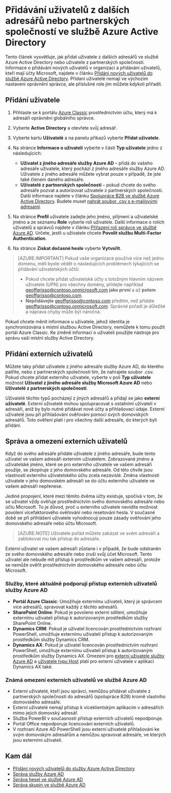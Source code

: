 <properties
    pageTitle="Přidávání uživatelů z dalších adresářů nebo partnerských společností ve službě Azure Active Directory | Microsoft Azure"
    description="Vysvětluje, jak ve službě Azure Active Directory přidat nové uživatele nebo změnit informace o uživateli, včetně externích uživatelů a hostů."
    services="active-directory"
    documentationCenter=""
    authors="curtand"
    manager="femila"
    editor=""/>

<tags
    ms.service="active-directory"
    ms.workload="identity"
    ms.tgt_pltfrm="na"
    ms.devlang="na"
    ms.topic="get-started-article"
    ms.date="08/02/2016"
    ms.author="curtand"/>

# Přidávání uživatelů z dalších adresářů nebo partnerských společností ve službě Azure Active Directory

Tento článek vysvětluje, jak přidat uživatele z dalších adresářů ve službě Azure Active Directory nebo uživatele z partnerských společností. Informace o přidávání nových uživatelů v organizaci a přidávání uživatelů, kteří mají účty Microsoft, najdete v článku [Přidání nových uživatelů do službě Azure Active Directory](active-directory-create-users.md). Přidaní uživatelé nemají ve výchozím nastavení oprávnění správce, ale příslušné role jim můžete kdykoli přiřadit.

## Přidání uživatele

1. Přihlaste se k portálu [Azure Classic](https://manage.windowsazure.com) prostřednictvím účtu, který má k adresáři oprávnění globálního správce.

2. Vyberte **Active Directory** a otevřete svůj adresář.

3. Vyberte kartu **Uživatelé** a na panelu příkazů vyberte **Přidat uživatele**.

4. Na stránce **Informace o uživateli** vyberte v části **Typ uživatele** jedno z následujících:

    - **Uživatel z jiného adresáře služby Azure AD** – přidá do vašeho adresáře uživatele, který pochází z jiného adresáře služby Azure AD. Uživatele z jiného adresáře můžete vybrat pouze v případě, že jste také členem daného adresáře.
    - **Uživatelé z partnerských společností** – pokud chcete do svého adresáře pozvat a autorizovat uživatele z partnerských společností. Další informace najdete v článku [Spolupráce B2B ve službě Azure Active Directory](active-directory-b2b-what-is-azure-ad-b2b.md). Budete muset [nahrát soubor .csv s e-mailovými adresami](active-directory-b2b-references-csv-file-format.md).

6. Na stránce **Profil** uživatele zadejte jeho jméno, příjmení a uživatelské jméno a ze seznamu **Role** vyberte roli uživatele. Další informace o rolích uživatelů a správců najdete v článku [Přiřazení rolí správce ve službě Azure AD](active-directory-assign-admin-roles.md). Určete, jestli u uživatele chcete **Povolit službu Multi-Factor Authentication**.

7. Na stránce **Získat dočasné heslo** vyberte **Vytvořit**.

> [AZURE.IMPORTANT] Pokud vaše organizace používá více než jednu doménu, měli byste vědět o následujících problémech týkajících se přidávání uživatelských účtů:
>
> - Pokud chcete přidat uživatelské účty s totožným hlavním názvem uživatele (UPN) pro všechny domény, přidejte například geoffgrisso@contoso.onmicrosoft.com **jako první** a až **potom** geoffgrisso@contoso.com.
> - **Nepřidávejte** geoffgrisso@contoso.com předtím, než přidáte geoffgrisso@contoso.onmicrosoft.com. Správné pořadí je důležité a náprava chyby může být náročná.

Pokud chcete měnit informace u uživatele, jehož identita je synchronizována s místní službou Active Directory, nemůžete k tomu použít portál Azure Classic. Ke změně informací o uživateli použijte nástroje pro správu vaší místní služby Active Directory.

## Přidání externích uživatelů

Můžete taky přidat uživatele z jiného adresáře služby Azure AD, do kterého patříte, nebo z partnerských společností tím, že nahrajete soubor .csv. Pokud chcete přidat externího uživatele, vyberte v poli **Typ uživatele** možnost **Uživatel z jiného adresáře služby Microsoft Azure AD** nebo **Uživatelé z partnerských společností**.

Uživatelé těchto typů pocházejí z jiných adresářů a přidají se jako **externí uživatelé**. Externí uživatelé mohou spolupracovat s ostatními uživateli v adresáři, aniž by bylo nutné přidávat nové účty a přihlašovací údaje. Externí uživatelé jsou při přihlašování ověřováni pomocí svých domovských adresářů. Toto ověření platí i pro všechny další adresáře, do kterých byli přidáni.

## Správa a omezení externích uživatelů

Když do svého adresáře přidáte uživatele z jiného adresáře, bude tento uživatel ve vašem adresáři externím uživatelem. Zobrazované jméno a uživatelské jméno, které se pro externího uživatele ve vašem adresáři použije, se zkopíruje z jeho domovského adresáře. Od této chvíle jsou vlastnosti externího uživatelského účtu zcela nezávislé. Změna vlastnosti uživatele v jeho domovském adresáři se do účtu externího uživatele ve vašem adresáři nepřenese.

Jediné propojení, které mezi těmito dvěma účty existuje, spočívá v tom, že se uživatel vždy ověřuje prostřednictvím svého domovského adresáře nebo účtu Microsoft. To je důvod, proč u externího uživatele nevidíte možnost povolení vícefaktorového ověřování nebo resetování hesla. V současné době se při přihlášení uživatele vyhodnocují pouze zásady ověřování jeho domovského adresáře nebo účtu Microsoft.

> [AZURE.NOTE]
> Uživatele pořád můžete zakázat ve svém adresáři a zablokovat mu tak přístup do adresáře.

Externí uživatel ve vašem adresáři zůstane i v případě, že bude odstraněn ze svého domovského adresáře nebo zruší svůj účet Microsoft. Tento uživatel ale nebude mít přístup k prostředkům ve vašem adresáři, protože se nemůže ověřit prostřednictvím domovského adresáře nebo účtu Microsoft.

### Služby, které aktuálně podporují přístup externích uživatelů služby Azure AD

- **Portál Azure Classic**: Umožňuje externímu uživateli, který je správcem více adresářů, spravovat každý z těchto adresářů.
- **SharePoint Online**: Pokud je povoleno externí sdílení, umožňuje externímu uživateli přístup k autorizovaným prostředkům služby SharePoint Online.
- **Dynamics CRM**: Pokud je uživatel licencován prostřednictvím rozhraní PowerShell, umožňuje externímu uživateli přístup k autorizovaným prostředkům služby Dynamics CRM.
- **Dynamics AX**: Pokud je uživatel licencován prostřednictvím rozhraní PowerShell, umožňuje externímu uživateli přístup k autorizovaným prostředkům služby Dynamics AX. Omezení pro [externí uživatele služby Azure AD](#known-limitations-of-azure-ad-external-users) a [uživatele typu Host](#guest-user-management-and-limitations) platí pro externí uživatele v aplikaci Dynamics AX také.

### Známá omezení externích uživatelů ve službě Azure AD

- Externí uživatelé, kteří jsou správci, nemůžou přidávat uživatele z partnerských společností do adresářů (spolupráce B2B) kromě vlastního domovského adresáře.
- Externí uživatelé nemají přístup k víceklientským aplikacím v adresářích mimo jejich domovský adresář.
- Služba PowerBI v současnosti přístup externích uživatelů nepodporuje.
- Portál Office nepodporuje licencování externích uživatelů.
- V rozhraní Azure AD PowerShell jsou externí uživatelé přihlašováni ke svým domovským adresářům a nemůžou spravovat adresáře, ve kterých jsou externími uživateli.


## Kam dál

- [Přidání nových uživatelů do služby Azure Active Directory](active-directory-create-users.md)
- [Správa služby Azure AD](active-directory-administer.md)
- [Správa hesel ve službě Azure AD](active-directory-manage-passwords.md)
- [Správa skupin ve službě Azure AD](active-directory-manage-groups.md)



<!--HONumber=Aug16_HO4-->


